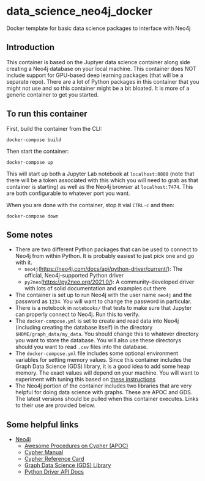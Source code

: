 # data_science_neo4j_docker
Docker template for basic data science packages to interface with Neo4j

## Introduction

This container is based on the Juptyer data science container along side creating a Neo4j database on your local machine. This container does NOT include support for GPU-based deep learning packages (that will be a separate repo).  There are a lot of Python packages in this container that you might not use and so this container might be a bit bloated.  It is more of a generic container to get you started.

## To run this container

First, build the container from the CLI:

```
docker-compose build
```

Then start the container:

```
docker-compose up
```

This will start up both a Jupyter Lab notebook at `localhost:8888` (note that there will be a token associated with this which you will need to grab as that container is starting) as well as the Neo4j browser at `localhost:7474`.  This are both configurable to whatever port you want.

When you are done with the container, stop it vial `CTRL-c` and then:

```
docker-compose down
```

## Some notes

- There are two different Python packages that can be used to connect to Neo4j from within Python.  It is probably easiest to just pick one and go with it.
  - `neo4j`(https://neo4j.com/docs/api/python-driver/current/): The official, Neo4j-supported Python driver
  - `py2neo`(https://py2neo.org/2021.0/): A community-developed driver with lots of solid documentation and examples out there
- The container is set up to run Neo4j with the user name `neo4j` and the password as `1234`.  You will want to change the password in particular.
- There is a notebook in `notebooks/` that tests to make sure that Jupyter can properly connect to Neo4j.  Run this to verify.
- The `docker-compose.yml` is set to create and read data into Neo4j (including creating the database itself) in the directory `$HOME/graph_data/my_data`.  You should change this to whatever directory you want to store the database.  You will also use these directorys should you want to read `.csv` files into the database.
- The `docker-compose.yml` file includes some optional environment variables for setting memory values.  Since this container includes the Graph Data Science (GDS) library, it is a good idea to add some heap memory.  The exact values will depend on your machine.  You will want to experiment with tuning this based on [these instructions](https://neo4j.com/docs/operations-manual/current/performance/memory-configuration/)
- The Neo4j portion of the container includes two libraries that are very helpful for doing data science with graphs.  These are APOC and GDS.  The latest versions should be pulled when this container executes.  Links to their use are provided below.

## Some helpful links

- [Neo4j](https://neo4j.com)
  - [Awesome Procedures on Cypher (APOC)](https://neo4j.com/labs/apoc/)
  - [Cypher Manual](https://neo4j.com/docs/cypher-manual/current/)
  - [Cypher Reference Card](https://neo4j.com/docs/pdf/neo4j-cypher-refcard-stable.pdf)
  - [Graph Data Science (GDS) Library](https://neo4j.com/developer/graph-data-science/)
  - [Python Driver API Docs](https://neo4j.com/docs/api/python-driver/current/)

